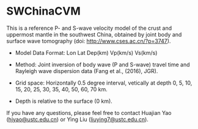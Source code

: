 # SWChinaCVM
This is a reference P- and S-wave velocity model of the crust and uppermost mantle in the southwest China,
obtained by joint body and surface wave tomography (doi: http://www.cses.ac.cn/?p=3747).

* Model Data Format:
Lon Lat Dep(km) Vp(km/s) Vs(km/s)

* Method: Joint inversion of body wave (P and S-wave) travel time and Rayleigh wave dispersion data (Fang et al., (2016), JGR).
* Grid space: Horizontally 0.5 degree interval, vetically at depth 0, 5, 10, 15, 20, 25, 30, 35, 40, 50, 60, 70 km.
* Depth is relative to the surface (0 km).

If you have any questions, please feel free to contact Huajian Yao (hjyao@ustc.edu.cn) or Ying Liu (liuying7@ustc.edu.cn).
